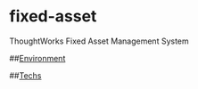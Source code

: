 # fixed-asset
ThoughtWorks Fixed Asset Management System

##[Environment](./docs/ENVIRONMENT.md)


##[Techs](./docs/TECHs.md)